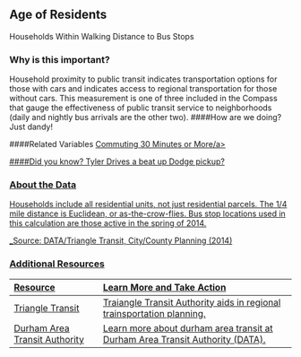 ## Age of Residents
Households Within Walking Distance to Bus Stops

### Why is this important?
Household proximity to public transit indicates transportation options for those with cars and indicates access to regional transportation for those without cars. This measurement is one of three included in the Compass that gauge the effectiveness of public transit service to neighborhoods (daily and nightly bus arrivals are the other two).
####How are we doing?
Just dandy!

####Related Variables
<a href="javascript:void(0)" onclick="model.metricId = 'm7'">Commuting 30 Minutes or More/a>

####Did you know?
Tyler Drives a beat up Dodge pickup?
### About the Data
Households include all residential units, not just residential parcels. The 1/4 mile distance is Euclidean, or as-the-crow-flies. Bus stop locations used in this calculation are those active in the spring of 2014.

_Source: DATA/Triangle Transit, City/County Planning (2014) 

### Additional Resources

|Resource | Learn More and Take Action | 
|:--- | :--- |
|[Triangle Transit](http://www.triangletransit.org/) | Traiangle Transit Authority aids in regional trainsportation planning.
|[Durham Area Transit Authority](http://www.gotriangle.org/go-local/partners/durham-area-transit-authority/) | Learn more about durham area transit at Durham Area Transit Authority (DATA).